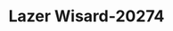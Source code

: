 ---
f_zip-code: 76117
f_state-code: TX
title: Lazer Wisard-20274
f_phone: 817-838-2562
f_city-only: Haltom City
f_address: 2910 Edith Lane Haltom City
f_location-unique-id: '20274'
slug: lazer-wisard-20274
updated-on: '2024-05-30T13:46:58.046Z'
created-on: '2024-05-30T13:36:59.803Z'
published-on: '2024-05-30T13:54:32.469Z'
f_city-state: cms/city/haltom-city-tx.md
f_company: cms/company/lazer-wisard.md
f_state: cms/state/texas.md
layout: '[payday-loan].html'
tags: payday-loan
---